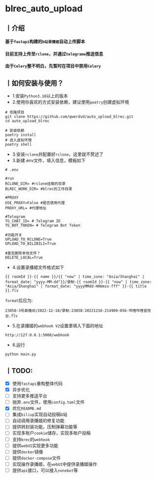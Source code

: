 # blrec_auto_upload

## 丨介绍
#### 基于`fastapi`构建的`b站录播姬`自动上传脚本
#### 目前支持上传至`rclone`，并通过`telegrame`推送信息
#### 由于`Celery`整不明白，先暂时在项目中禁用`Celery`

## 丨如何安装与使用？
+ 1.安装`Python3.10`以上的版本
+ 2.使用你喜欢的方式安装依赖，建议使用`poetry`创建虚拟环境
```text
# 克隆项目
git clone https://github.com/qwerdvd/auto_upload_blrec.git
cd auto_upload_blrec

# 安装依赖
poetry install
# 进入虚拟环境
poetry shell
```
+ 3.安装`rclone`并配置好`rclone`，这里就不赘述了
+ 3.新建.env文件，填入信息，模板如下
```text
# .env

#run
RCLONE_DIR= #rclone挂载的目录
BLREC_WORK_DIR= #blrec的工作目录

#PROXY
USE_PROXY=False #是否使用代理
PROXY_URL= #代理地址

#Telegram
TG_CHAT_ID= # Telegram ID
TG_BOT_TOKEN= # Telegram Bot Token

#功能开关
UPLOAD_TO_RCLONE=True
UPLOAD_TO_BILIBILI=True

#是否删除本地文件？
DELETE_LOCAL=True
```
+ 4.设置录播姬文件格式如下
```text
{{ roomId }}-{{ name }}/{{ "now" | time_zone: "Asia/Shanghai" | format_date: "yyyy-MM-dd"}}/录制-{{ roomId }}-{{ "now" | time_zone: "Asia/Shanghai" | format_date: "yyyyMMdd-HHmmss-fff" }}-{{ title }}.flv
```
`format`后应为:
```text
23058-3号直播间/2022-12-18/录制-23058-20221218-214909-056-哔哩哔哩音悦台.flv
```
+ 5.在录播姬的`webhook V2`设置里填入下面的地址
```text
http://127.0.0.1:5000/webhook
```
+ 6.运行
```text
python main.py
```

## 丨TODO:
+ [x] 使用`fastapi`重构整体代码
+ [x] 异步优化
+ [ ] 支持更多推送平台
+ [ ] 抛弃`.env`文件，使用`config.toml`文件
+ [x] 优化`README.md`
+ [ ] 集成`biliup`实现自动投稿b站
+ [ ] 自动调用录播姬的修复功能
+ [ ] 提供转封装功能，压制弹幕功能等
+ [ ] 实现多账户`cookie`储存，实现多账户投稿
+ [ ] 支持`brec`的`webhook`
+ [ ] 提供`webUI`实现更多功能
+ [ ] 提供`docker`镜像
+ [ ] 提供`docker-compose`文件
+ [ ] 实现操作录播姬，在`webUI`中提供录播姬操作
+ [ ] 提供`api`接口，可以接入`nonebot`等